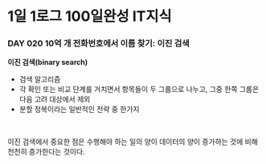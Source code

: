 # 1일 1로그 100일완성 IT지식
### DAY 020 10억 개 전화번호에서 이름 찾기: 이진 검색

**이진 검색(binary search)**
* 검색 알고리즘
* 각 확인 또는 비교 단계를 거치면서 항목들이 두 그룹으로 나누고, 그중 한쪽 그룹은 다음 고려 대상에서 제외
* 분할 정복이라는 일반적인 전략 중 한가지

<br>

이진 검색에서 중요한 점은 수행해야 하는 일의 양이 데이터의 양이 증가하는 것에 비해 천천히 증가한다는 것이다.
